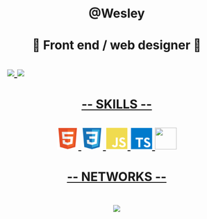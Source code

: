 <h1 align='center'>@Wesley <h1>


  <div>
    <p align='center'> 👾 Front end / web designer 👾</p> 
  </div>
  
<div>
 <a href="https://github.com/ttkwesley">
 <img height="150em" src="https://github-readme-stats.vercel.app/api?username=ttkwesley&show_icons=true&theme=highcontrast&include_all_commits=true&count_private=true"/>
 <img height="150em" src="https://github-readme-stats.vercel.app/api/top-langs/?username=ttkwesley&layout=compact&langs_count=7&theme=highcontrast"/>
</div>

 <div align='center'>
<h4>-- SKILLS -- </h4>
  <img height="50" width="50" src='https://raw.githubusercontent.com/devicons/devicon/master/icons/html5/html5-original.svg'>
  <img height="50" width="50" src='https://raw.githubusercontent.com/devicons/devicon/master/icons/css3/css3-original.svg'>
  <img height="50" width="50" src='https://raw.githubusercontent.com/devicons/devicon/master/icons/javascript/javascript-plain.svg'>
  <img height="50" width="50" src='https://raw.githubusercontent.com/devicons/devicon/master/icons/typescript/typescript-plain.svg'>
  <img height="50" width="50" src='https://camo.githubusercontent.com/ae5fcd5f0575d2efc2470ccab7a0f06081410681905032a0cfaaaf4406f0a0d5/68747470733a2f2f63646e2e6a7364656c6976722e6e65742f67682f64657669636f6e732f64657669636f6e2f69636f6e732f70686f746f73686f702f70686f746f73686f702d706c61696e2e737667'>
 </div>

 <div align='center'> 
 <h4>-- NETWORKS --</h4>
  <a href="https://www.behance.net/offfwesley" target="_blank"><img src="https://img.shields.io/badge/-Behance-blue?style=for-the-badge&logo=behance&logoColor=white"</a>
 </div>
